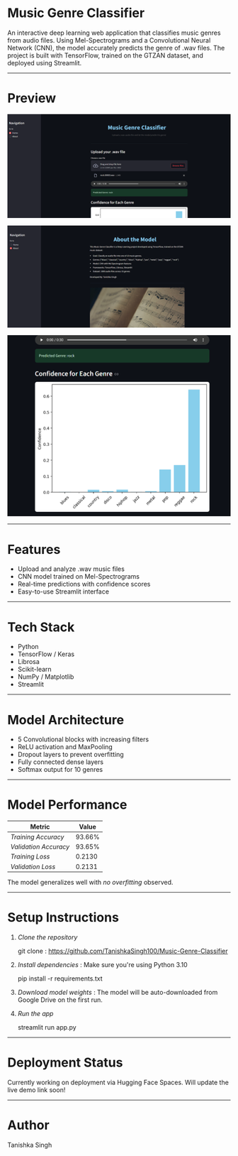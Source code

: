 # Music Genre Classifier

An interactive deep learning web application that classifies music genres from audio files. Using Mel-Spectrograms and a Convolutional Neural Network (CNN), the model accurately predicts the genre of .wav files. The project is built with TensorFlow, trained on the GTZAN dataset, and deployed using Streamlit.

---

# Preview

[![Home Page](image/home.png)](image/home.png)

[![About Page](image/about.png)](image/about.png)

[![Confidence](image/confidence.png)](image/confidence.png)

---

# Features

- Upload and analyze .wav music files
- CNN model trained on Mel-Spectrograms
- Real-time predictions with confidence scores
- Easy-to-use Streamlit interface

---

# Tech Stack

- Python
- TensorFlow / Keras
- Librosa
- Scikit-learn
- NumPy / Matplotlib
- Streamlit

---

# Model Architecture

- 5 Convolutional blocks with increasing filters
- ReLU activation and MaxPooling
- Dropout layers to prevent overfitting
- Fully connected dense layers
- Softmax output for 10 genres

---

# Model Performance

| Metric               | Value           |
|----------------------|-----------------|
| *Training Accuracy*| 93.66%          |
| *Validation Accuracy* | 93.65%      |
| *Training Loss*    | 0.2130          |
| *Validation Loss*  | 0.2131          |

The model generalizes well with *no overfitting* observed.

---

# Setup Instructions

1. *Clone the repository*
   
   git clone : https://github.com/TanishkaSingh100/Music-Genre-Classifier

2. *Install dependencies* :
   Make sure you're using Python 3.10

   pip install -r requirements.txt

3. *Download model weights* :
   The model will be auto-downloaded from Google Drive on the first run.


4. *Run the app*

    streamlit run app.py

---

 # Deployment Status
 Currently working on deployment via Hugging Face Spaces.
Will update the live demo link soon!

---

 # Author

Tanishka Singh
